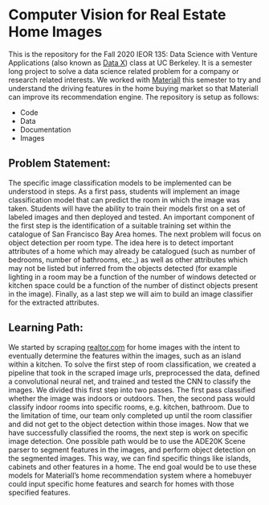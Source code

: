 # Computer Vision for Real Estate Home Images


This is the repository for the Fall 2020 IEOR 135: Data Science with Venture Applications (also known as [Data X](https://datax.berkeley.edu/)) class at UC Berkeley. It is a semester long project to solve a data science related problem for a company or research related interests. We worked with [Materiall](https://materiall.com/) this semester to try and understand the driving features in the home buying market so that Materiall can improve its recommendation engine. The repository is setup as follows:
 - Code
 - Data
 - Documentation
 - Images

## Problem Statement: 


The specific image classification models to be implemented can be understood in steps. As a first pass, students will implement an image classification model that can predict the room in which the image was taken. Students will have the ability to train their models first on a set of labeled images and then deployed and tested. An important component of the first step is the identification of a suitable training set within the catalogue of San Francisco Bay Area homes. The next problem will focus on object detection per room type. The idea here is to detect important attributes of a home which may already be catalogued (such as number of bedrooms, number of bathrooms, etc.,) as well as other attributes which may not be listed but inferred from the objects detected (for example lighting in a room may be a function of the number of windows detected or kitchen space could be a function of the number of distinct objects present in the image). Finally, as a last step we will aim to build an image classifier for the extracted attributes. 


## Learning Path:

We started by scraping [realtor.com](https://www.realtor.com/) for home images with the intent to eventually determine the features within the images, such as an island within a kitchen. To solve the first step of room classification, we created a pipeline that took in the scraped image urls, preprocessed the data, defined a convolutional neural net, and trained and tested the CNN to classify the images. We divided this first step into two passes. The first pass classified whether the image was indoors or outdoors. Then, the second pass would classify indoor rooms into specific rooms, e.g. kitchen, bathroom. Due to the limitation of time, our team only completed up until the room classifier and did not get to the object detection within those images. Now that we have successfully classified the rooms, the next step is work on specific image detection. One possible path would be to use the ADE20K Scene parser to segment features in the images, and perform object detection on the segmented images. This way, we can find specific things like islands, cabinets and other features in a home. The end goal would be to use these models for Materiall’s home recommendation system where a homebuyer could input specific home features and search for homes with those specified features.

 
 

